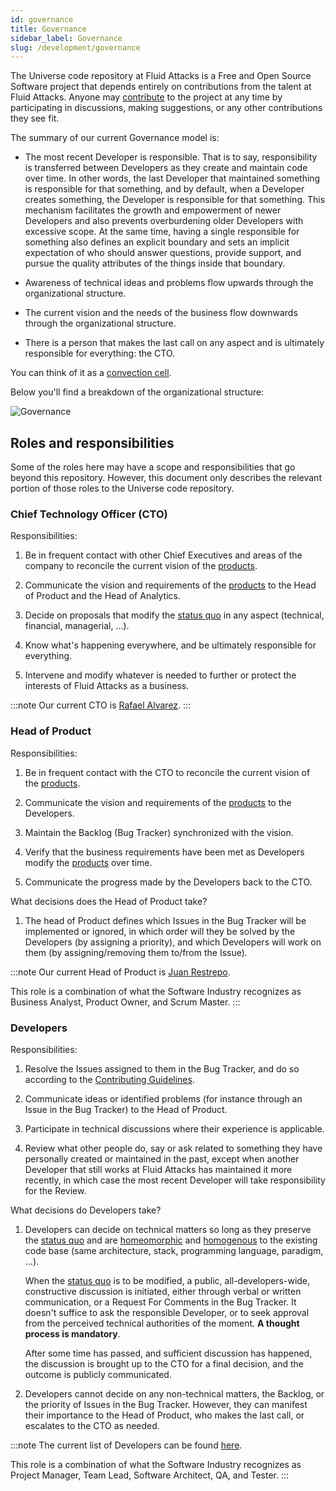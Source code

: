 ```yaml
---
id: governance
title: Governance
sidebar_label: Governance
slug: /development/governance
---
```


The Universe code repository at Fluid Attacks
is a Free and Open Source Software project
that depends entirely on contributions
from the talent at Fluid Attacks.
Anyone may [contribute](/development/contributing) to the project at any time
by participating in discussions,
making suggestions,
or any other contributions they see fit.

The summary of our current Governance model is:

- The most recent Developer is responsible.
  That is to say,
  responsibility is transferred between Developers
  as they create and maintain code over time.
  In other words,
  the last Developer that maintained something
  is responsible for that something,
  and by default, when a Developer creates something,
  the Developer is responsible for that something.
  This mechanism facilitates the growth and empowerment of newer Developers
  and also prevents overburdening older Developers with excessive scope.
  At the same time,
  having a single responsible for something
  also defines an explicit boundary
  and sets an implicit expectation
  of who should answer questions,
  provide support,
  and pursue the quality attributes of the things inside that boundary.

- Awareness of technical ideas and problems flow upwards
  through the organizational structure.
- The current vision and the needs of the business
  flow downwards through the organizational structure.
- There is a person that makes the last call on any aspect
  and is ultimately responsible for everything: the CTO.

You can think of it as a [convection cell](https://en.wikipedia.org/wiki/Convection_cell).

<!--

OpenSSF Requirements:

- Key roles, tasks and responsibilities.
- Who has each role (this can be in a separate document).
- How the project makes decisions, what role takes them,
  and how disputes are resolved.

-->

Below you'll find a breakdown of the organizational structure:

![Governance](./governance.dot.svg)

## Roles and responsibilities

Some of the roles here
may have a scope and responsibilities that go beyond this repository.
However,
this document only describes the relevant portion of those roles
to the Universe code repository.

### Chief Technology Officer (CTO)

Responsibilities:

1. Be in frequent contact with other Chief Executives and areas of the company
   to reconcile the current vision of the [products](/development/products).

1. Communicate the vision and requirements of the [products](/development/products)
   to the Head of Product and the Head of Analytics.

1. Decide on proposals that modify the
   [status quo](https://en.wikipedia.org/wiki/Status_quo)
   in any aspect (technical, financial, managerial, ...).

1. Know what's happening everywhere,
   and be ultimately responsible for everything.

1. Intervene and modify whatever is needed to further or protect
   the interests of Fluid Attacks as a business.

:::note
Our current CTO is [Rafael Alvarez](https://www.linkedin.com/in/jralvarezc/).
:::

### Head of Product

Responsibilities:

1. Be in frequent contact with the CTO
   to reconcile the current vision of the [products](/development/products).

1. Communicate the vision and requirements of the [products](/development/products)
   to the Developers.

1. Maintain the Backlog (Bug Tracker) synchronized with the vision.

1. Verify that the business requirements
   have been met
   as Developers modify
   the [products](/development/products) over time.

1. Communicate the progress made by the Developers back to the CTO.

What decisions does the Head of Product take?

1. The head of Product
   defines which Issues in the Bug Tracker will be implemented or ignored,
   in which order will they be solved by the Developers
   (by assigning a priority),
   and which Developers will work on them
   (by assigning/removing them to/from the Issue).

:::note
Our current Head of Product
is [Juan Restrepo](https://www.linkedin.com/in/juancrestrepo/).

This role is a combination of what the Software Industry recognizes as
Business Analyst, Product Owner, and Scrum Master.
:::

### Developers

Responsibilities:

1. Resolve the Issues assigned to them in the Bug Tracker,
   and do so according to the
   [Contributing Guidelines](/development/contributing).

1. Communicate ideas or identified problems
   (for instance through an Issue in the Bug Tracker)
   to the Head of Product.

1. Participate in technical discussions
   where their experience is applicable.

1. Review what other people do, say or ask
   related to something they have personally created or maintained in the past,
   except when another Developer that still works at Fluid Attacks
   has maintained it more recently,
   in which case the most recent Developer
   will take responsibility for the Review.

What decisions do Developers take?

1. Developers can decide on technical matters
   so long as they preserve the
   [status quo](https://en.wikipedia.org/wiki/Status_quo)
   and are
   [homeomorphic](https://en.wikipedia.org/wiki/Homeomorphism)
   and [homogenous](https://en.wikipedia.org/wiki/Homogeneous_function)
   to the existing code base
   (same architecture, stack, programming language, paradigm, ...).

   When the [status quo](https://en.wikipedia.org/wiki/Status_quo)
   is to be modified,
   a public,
   all-developers-wide,
   constructive discussion is initiated,
   either
   through verbal or written communication,
   or a Request For Comments in the Bug Tracker.
   It doesn't suffice to ask the responsible Developer,
   or to seek approval from the perceived technical authorities of the moment.
   **A thought process is mandatory**.

   After some time has passed,
   and sufficient discussion has happened,
   the discussion is brought up to the CTO for a final decision,
   and the outcome is publicly communicated.

1. Developers cannot decide on any non-technical matters,
   the Backlog,
   or the priority of Issues in the Bug Tracker.
   However, they can manifest their importance to the Head of Product,
   who makes the last call,
   or escalates to the CTO as needed.

:::note
The current list of Developers can be found
[here](https://gitlab.com/fluidattacks/universe/-/project_members?sort=access_level_desc).

This role is a combination of what the Software Industry recognizes as
Project Manager, Team Lead, Software Architect, QA, and Tester.
:::
